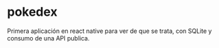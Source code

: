 # pokedex
Primera aplicación en react native para ver de que se trata, con SQLite y consumo de una API publica.
